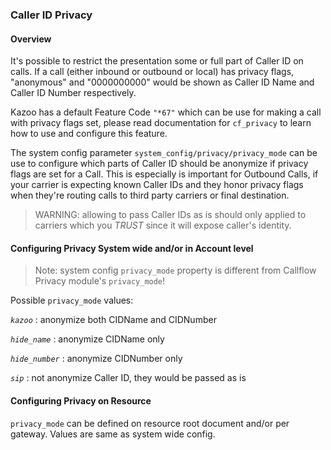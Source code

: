### Caller ID Privacy

#### Overview

It's possible to restrict the presentation some or full part of Caller ID on calls. If a call (either inbound or outbound or local) has privacy flags, "anonymous" and "0000000000" would be shown as Caller ID Name and Caller ID Number respectively.

Kazoo has a default Feature Code `"*67"` which can be use for making a call with privacy flags set, please read documentation for `cf_privacy` to learn how to use and configure this feature.

The system config parameter `system_config/privacy/privacy_mode` can be use to configure which parts of Caller ID should be anonymize if privacy flags are set for a Call. This is especially is important for Outbound Calls, if your carrier is expecting known Caller IDs and they honor privacy flags when they're routing calls to third party carriers or final destination.

> WARNING: allowing to pass Caller IDs as is should only applied to carriers which you *TRUST* since it will expose caller's identity.

#### Configuring Privacy System wide and/or in Account level

> Note: system config `privacy_mode` property is different from Callflow Privacy module's `privacy_mode`!

Possible `privacy_mode` values:

*`kazoo`*
:   anonymize both CIDName and CIDNumber

*`hide_name`*
:   anonymize CIDName only

*`hide_number`*
:   anonymize CIDNumber only

*`sip`*
:   not anonymize Caller ID, they would be passed as is

#### Configuring Privacy on Resource

`privacy_mode` can be defined on resource root document and/or per gateway. Values are same as system wide config.
